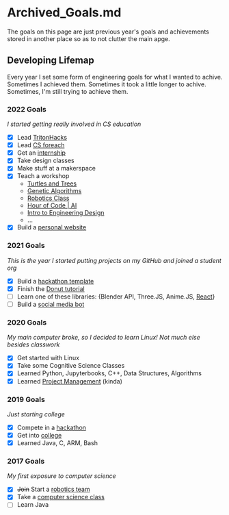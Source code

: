 # Archived_Goals.md

The goals on this page are just previous year's goals and achievements stored in another place so as to not clutter the main apge.

## Developing Lifemap

Every year I set some form of engineering goals for what I wanted to achive. Sometimes I achieved them. Sometimes it took a little longer to achive. Sometimes, I'm still trying to achieve them.

### 2022 Goals

*I started getting really involved in CS education*

- [x] Lead [TritonHacks](https://github.com/tritonhacks)
- [x] Lead [CS foreach](https://csforeach.ucsd.edu/)
- [x] Get an [internship](https://us.zwift.com/)
- [x] Take design classes
- [x] Make stuff at a makerspace
- [x] Teach a workshop
  - [Turtles and Trees](https://padlet.com/rlay4/csfe-turtles-and-trees-xtmujjinhmcvydf2)
  - [Genetic Algorithms](https://docs.google.com/presentation/d/1rIRnrcpS1t4bA6984eSPluaGea6ZVOLSHXsGjJM_Pow/edit)
  - [Robotics Class](https://www.notion.so/csforeach/FA23-Monarch-Elective-d0afe97d25c74f70b086ebd1a3f967c8?pvs=4)
  - [Hour of Code | AI](https://padlet.com/rlay4/hour-of-code-ai-and-bias-at-kavod-aueze1imxhksnwzi)
  - [Intro to Engineering Design](https://docs.google.com/document/d/e/2PACX-1vQzx8Mz-gku0vLcj0_4kWk9Tf30PYVmktwHSz85x1EZaX3-Kc7iGGK5ZHiD-nqI3PW8z1PJ0gJzcVjv/pub)
  - ...
- [x] Build a [personal website](https://github.com/totally-not-frito-lays/cse134b-hw5)

### 2021 Goals

*This is the year I started putting projects on my GitHub and joined a student org*

- [x] Build a [hackathon template](https://github.com/tritonhacks/starter-kits/tree/main/web-crud)
- [x] Finish the [Donut tutorial](https://github.com/totally-not-frito-lays/Donut)
- [ ] Learn one of these libraries: {Blender API, Three.JS, Anime.JS, [React](https://github.com/totally-not-frito-lays/React-Basics-TicTacToe)}
- [ ] Build a [social media bot](https://github.com/totally-not-frito-lays/RickRollBot)

### 2020 Goals

*My main computer broke, so I decided to learn Linux! Not much else besides classwork*

- [x] Get started with Linux
- [x] Take some Cognitive Science Classes
- [x] Learned Python, Jupyterbooks, C++, Data Structures, Algorithms
- [x] Learned [Project Management](https://github.com/cse110-sp21-group32/cse110-sp21-group32) (kinda)

### 2019 Goals

*Just starting college*

- [x] Compete in a [hackathon](https://devpost.com/software/breakpoint-u2s9vw)
- [x] Get into [college](https://ucsd.edu/)
- [x] Learned Java, C, ARM, Bash

### 2017 Goals

*My first exposure to computer science*

- [x] ~~Join~~ Start a [robotics team](https://www.youtube.com/watch?v=svJWyWrwLh4&feature=youtu.be)
- [x] Take a [computer science class](https://www.palomar.edu/csit/csit-information-technology-courses/)
- [ ] Learn Java